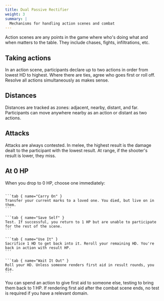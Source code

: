 ```yaml
---
title: Dual Passive Rectifier
weight: 3
summary: |
  Mechanisms for handling action scenes and combat
---
```


Action scenes are any points in the game where who's doing what and when matters to the table.
They include chases, fights, infiltrations, etc.

## Taking actions

In an action scene, participants declare up to two actions in order from lowest HD to highest. Where
there are ties, agree who goes first or roll off. Resolve all actions simultaneously as makes
sense.

## Distances

Distances are tracked as zones: adjacent, nearby, distant, and far. Participants can move anywhere
nearby as an action or distant as two actions.

## Attacks

Attacks are always contested. In melee, the highest result is the damage dealt to the participant
with the lowest result. At range, if the shooter's result is lower, they miss.

## At 0 HP

When you drop to 0 HP, choose one immediately:

``````tabs { #WhenDying }

```tab { name="Carry On" }
Transfer your current marks to a loved one. You died, but live on in them.
```

```tab { name="Save Self" }
Test. If successful, you return to 1 HP but are unable to participate for the rest of the scene.
```

```tab { name="Use It" }
Sacrifice 1 HD to get back into it. Reroll your remaining HD. You're back in action with result HP.
```

```tab { name="Wait It Out" }
Roll your HD. Unless someone renders first aid in result rounds, you die.
```
``````

You can spend an action to give first aid to someone else, testing to bring them back to 1 HP. If
rendering first aid after the combat scene ends, no test is required if you have a relevant domain.
